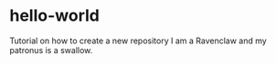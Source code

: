 # hello-world
Tutorial on how to create a new repository
I am a Ravenclaw and my patronus is a swallow.
